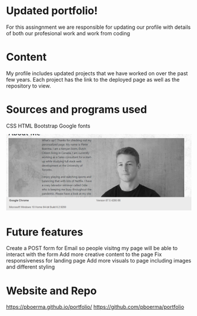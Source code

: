 # Updated portfolio!

For this assingnment we are responsible for updating our profile with details of both our profesional work and work from coding 

# Content

My profile includes updated projects that we have worked on over the past few years. Each project has the link to the deployed page as well as the repository to view. 


# Sources and programs used

CSS
HTML
Bootstrap
Google fonts

![Screenshot](https://github.com/pboerma/portfolio/blob/master/assets/screenshot.png)

# Future features

Create a POST form for Email so people visitng my page will be able to interact with the form
Add more creative content to the page
Fix responsiveness for landing page
Add more visuals to page including images and different styling

# Website and Repo

https://pboerma.github.io/portfolio/
https://github.com/pboerma/portfolio

